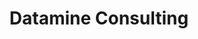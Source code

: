 ---
templateKey: 'home-page'
title: Datamine Consulting
meta_title: Home | Datamine Consulting
meta_description: >-
  Website design services, web development, desktop and mobile application development, as well as software and data services in Lima, OH.
heading: Our Services
description: >-
  Website design services, web development, desktop and mobile application development, as well as software and data services in Lima, OH.
offerings:
  blurbs:
    - image: ../assets/img/web.png
      feature: >
        web
      text: >
        We offer best in class mobile friendly and responsive website and web application development. Our web delivers SEO optimization, allowing your companies clients to easily find you. We offer solutions tailored to your needs, from simple blog sites to enterprise web applications.
    - image: ../assets/img/app.png
      feature: >
        app
      text: >
        Cross platform mobile applications, windows, or mac application development services available.
    - image: ../assets/img/data.png
      feature: >
        data
      text: >
        Enterprise level data service including data mining, enrichment, transormation, data streaming, and reporting.
    - image: ../assets/img/simple.png
      feature: >
        simple
      text: >
        Simplicity is what gives Datamine Consulting a clear advantage in today's emerging digital market. We aim to provide fast and friendly service with a focus on NPS and User Experience.
testimonials:
  - author: Michael Knowles
    quote: >-
      My website was created in just a two weeks, and it wasn't long before I was generating new leads directly as a result of my website. 
  - author: Sam Davidson
    quote: >-
      Fast and friendly service. My site is always up, and I am able to manage the content without additional development work, saving me time and most importantly, money.
---